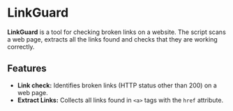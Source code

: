 # LinkGuard
**LinkGuard** is a tool for checking broken links on a website. The script scans a web page, extracts all the links found and checks that they are working correctly.

## Features
- **Link check:** Identifies broken links (HTTP status other than 200) on a web page.
- **Extract Links:** Collects all links found in `<a>` tags with the `href` attribute.